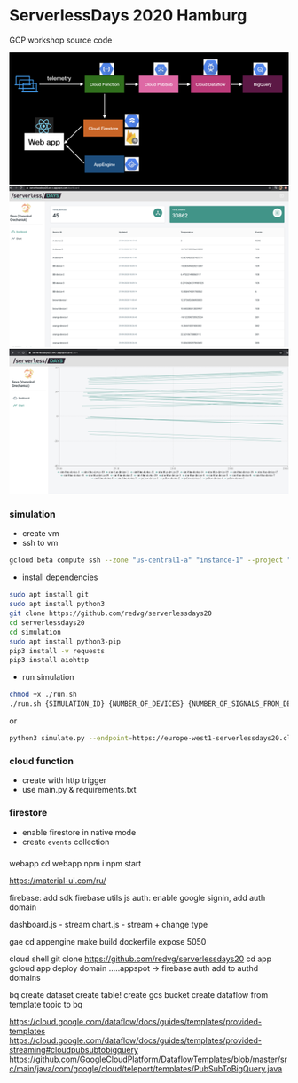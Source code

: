 # ServerlessDays 2020 Hamburg
GCP workshop source code

![architecture](img/1.png "Architecture diagram")
![webapp](img/2.png "Web app")
![webapp](img/3.png "Web app")

### simulation

- create vm
- ssh to vm
```bash
gcloud beta compute ssh --zone "us-central1-a" "instance-1" --project "serverlessdays20"
```
- install dependencies
```bash
sudo apt install git
sudo apt install python3
git clone https://github.com/redvg/serverlessdays20
cd serverlessdays20
cd simulation
sudo apt install python3-pip
pip3 install -v requests
pip3 install aiohttp
```
- run simulation
```bash
chmod +x ./run.sh
./run.sh {SIMULATION_ID} {NUMBER_OF_DEVICES} {NUMBER_OF_SIGNALS_FROM_DEVICE} {ENDPOINT}
```
or
```bash
python3 simulate.py --endpoint=https://europe-west1-serverlessdays20.cloudfunctions.net/consumer --simulation_id=green --number_of_devices=4  --number_of_signals=100
```

### cloud function

- create with http trigger
- use main.py & requirements.txt 


### firestore

- enable firestore in native mode
- create `events` collection

### 




webapp
cd webapp
npm i
npm start

https://material-ui.com/ru/

firebase:
add sdk
firebase utils js
auth: enable google signin, add auth domain

dashboard.js - stream
chart.js - stream + change type


gae
cd appengine
make build
dockerfile
expose 5050

cloud shell
git clone https://github.com/redvg/serverlessdays20
cd app
gcloud app deploy
domain .....appspot -> firebase auth add to authd domains


bq
create dataset
create table!
create gcs bucket
create dataflow from template topic to bq

https://cloud.google.com/dataflow/docs/guides/templates/provided-templates
https://cloud.google.com/dataflow/docs/guides/templates/provided-streaming#cloudpubsubtobigquery
https://github.com/GoogleCloudPlatform/DataflowTemplates/blob/master/src/main/java/com/google/cloud/teleport/templates/PubSubToBigQuery.java